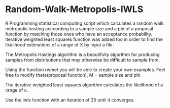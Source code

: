 # Random-Walk-Metropolis-IWLS
R Programming statistical computing script which calculates a random walk metropolis hasting acccording to a sample size and a phi of a proposal function by matching those ones who have an acceptance probability. Iterative weighted least squares function was added too in order to find the likelihood estimations of a range of X by input a file. 

The Metropolis Hastings algorithm is a beautifully algorithm for producing samples from distributions that may otherwise be difficult to sample from.

Using the function rwmet you will be able to create your own examples. Feel free to modify theta(proposal function), M = sample size and phi.

The iterative weighted least squares algorithm calculates the likelihood of a range of x.

Use the iwls function with an iteration of 25 until it converges.
